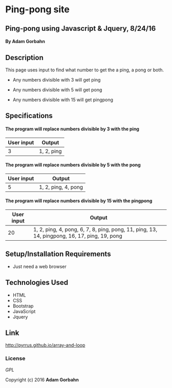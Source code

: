 # Ping-pong site

## Ping-pong using Javascript & Jquery, 8/24/16

#### By **Adam Gorbahn**

## Description

This page uses input to find what number to get the a ping, a pong or both. 

* Any numbers divisible with 3 will get ping

* Any numbers divisible with 5 will get pong

* Any numbers divisible with 15 will get pingpong

## Specifications

#### The program will replace numbers divisible by 3 with the ping

User input    | Output 
------------- | -------------
3             | 1, 2, ping


#### The program will replace numbers divisible by 5 with the pong

User input    | Output 
------------- | -------------
5             | 1, 2, ping, 4, pong

#### The program will replace numbers divisible by 15 with the pingpong

User input    | Output 
------------- | -------------
20            | 1, 2, ping, 4, pong, 6, 7, 8, ping, pong, 11, ping, 13, 14, pingpong, 16, 17, ping, 19, pong

## Setup/Installation Requirements

* Just need a web browser

## Technologies Used

* HTML
* CSS
* Bootstrap
* JavaScript
* Jquery

## Link

http://pyrrus.github.io/array-and-loop

### License

*GPL*

Copyright (c) 2016 **Adam Gorbahn**